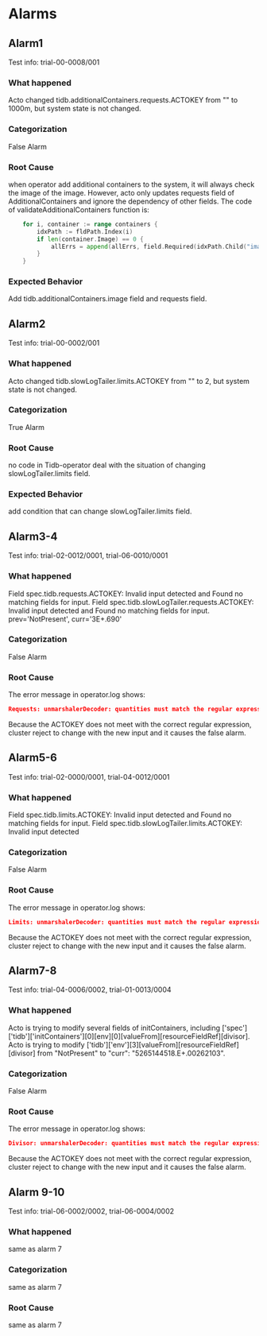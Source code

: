 # Alarms

## Alarm1

Test info: trial-00-0008/001

### What happened
Acto changed tidb.additionalContainers.requests.ACTOKEY from "" to 1000m, but system state is not changed.

### Categorization
False Alarm

### **Root Cause**
when operator add additional containers to the system, it will always check the image of the image. However, acto only updates requests field of AdditionalContainers and ignore the dependency of other fields. The code of validateAdditionalContainers function is:
```go
	for i, container := range containers {
		idxPath := fldPath.Index(i)
		if len(container.Image) == 0 {
			allErrs = append(allErrs, field.Required(idxPath.Child("image"), "empty image"))
		}
	}
```
### Expected Behavior
Add tidb.additionalContainers.image field and requests field.

## Alarm2

Test info: trial-00-0002/001

### What happened
Acto changed tidb.slowLogTailer.limits.ACTOKEY from "" to 2, but system state is not changed.

### Categorization
True Alarm

### **Root Cause**
no code in Tidb-operator deal with the situation of changing slowLogTailer.limits field.

### Expected Behavior
add condition that can change slowLogTailer.limits field.

## Alarm3-4

Test info: trial-02-0012/0001, trial-06-0010/0001

### What happened
Field spec.tidb.requests.ACTOKEY: Invalid input detected and Found no matching fields for input.
Field spec.tidb.slowLogTailer.requests.ACTOKEY: Invalid input detected and Found no matching fields for input. prev='NotPresent', curr='3E+.690'

### Categorization
False Alarm

### **Root Cause**
The error message in operator.log shows: 
```json
Requests: unmarshalerDecoder: quantities must match the regular expression '^([+-]?[0-9.]+)([eEinumkKMGTP]*[-+]?[0-9]*)$', error found in #10 byte of ...|934403.35"},"service|..., bigger context ...|eplicas":1,"requests":{"ACTOKEY":"80e+81934403.35"},"service":{"type":"ClusterIP"}},"tikv":{"baseIma|...
```
Because the ACTOKEY does not meet with the correct regular expression, cluster reject to change with the new input and it causes the false alarm.


## Alarm5-6

Test info: trial-02-0000/0001, trial-04-0012/0001

### What happened
Field spec.tidb.limits.ACTOKEY: Invalid input detected and Found no matching fields for input.
Field spec.tidb.slowLogTailer.limits.ACTOKEY: Invalid input detected


### Categorization
False Alarm

### **Root Cause**
The error message in operator.log shows: 
```json
Limits: unmarshalerDecoder: quantities must match the regular expression '^([+-]?[0-9.]+)([eEinumkKMGTP]*[-+]?[0-9]*)$', error found in #10 byte of ...|88E-.5400"},"maxFail|..., bigger context ...|config":{},"limits":{"ACTOKEY":"9491.67088E-.5400"},"maxFailoverCount":0,"replicas":1,"service":{"ty|
```
Because the ACTOKEY does not meet with the correct regular expression, cluster reject to change with the new input and it causes the false alarm.


## Alarm7-8

Test info: trial-04-0006/0002, trial-01-0013/0004

### What happened
Acto is trying to modify several fields of initContainers, including ['spec']['tidb']['initContainers'][0][env][0][valueFrom][resourceFieldRef][divisor].
Acto is trying to modify ['tidb']['env'][3][valueFrom][resourceFieldRef][divisor] from "NotPresent" to "curr": "5265144518.E+.00262103".

### Categorization
False Alarm

### **Root Cause**
The error message in operator.log shows: 
```json
Divisor: unmarshalerDecoder: quantities must match the regular expression '^([+-]?[0-9.]+)([eEinumkKMGTP]*[-+]?[0-9]*)$', error found in #10 byte of ...|.93760244","resource|..., bigger context ...|ontainerName":"ACTOKEY","divisor":"+8.6e.93760244","resource":"ACTOKEY"},"secretKeyRef":{"key":"ACTO|...
```
Because the ACTOKEY does not meet with the correct regular expression, cluster reject to change with the new input and it causes the false alarm.

## Alarm 9-10

Test info: trial-06-0002/0002, trial-06-0004/0002

### What happened
same as alarm 7

### Categorization
same as alarm 7

### **Root Cause**
same as alarm 7